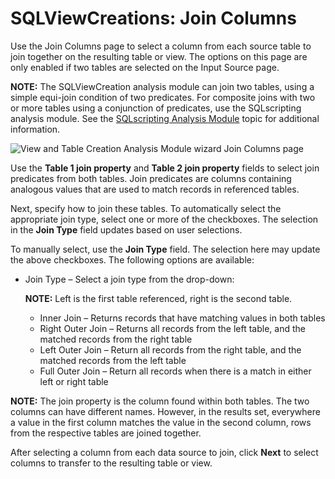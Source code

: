 # SQLViewCreations: Join Columns

Use the Join Columns page to select a column from each source table to join together on the
resulting table or view. The options on this page are only enabled if two tables are selected on the
Input Source page.

**NOTE:** The SQLViewCreation analysis module can join two tables, using a simple equi-join
condition of two predicates. For composite joins with two or more tables using a conjunction of
predicates, use the SQLscripting analysis module. See the
[SQLscripting Analysis Module](/docs/accessanalyzer/12.0/administration/analysis/sqlscripting.md) topic for additional information.

![View and Table Creation Analysis Module wizard Join Columns page](/img/product_docs/accessanalyzer/admin/analysis/sqlviewcreation/joincolumns.webp)

Use the **Table 1 join property** and **Table 2 join property** fields to select join predicates
from both tables. Join predicates are columns containing analogous values that are used to match
records in referenced tables.

Next, specify how to join these tables. To automatically select the appropriate join type, select
one or more of the checkboxes. The selection in the **Join Type** field updates based on user
selections.

To manually select, use the **Join Type** field. The selection here may update the above checkboxes.
The following options are available:

- Join Type – Select a join type from the drop-down:

  **NOTE:** Left is the first table referenced, right is the second table.

  - Inner Join – Returns records that have matching values in both tables
  - Right Outer Join – Returns all records from the left table, and the matched records from the
    right table
  - Left Outer Join – Return all records from the right table, and the matched records from the
    left table
  - Full Outer Join – Return all records when there is a match in either left or right table

**NOTE:** The join property is the column found within both tables. The two columns can have
different names. However, in the results set, everywhere a value in the first column matches the
value in the second column, rows from the respective tables are joined together.

After selecting a column from each data source to join, click **Next** to select columns to transfer
to the resulting table or view.
